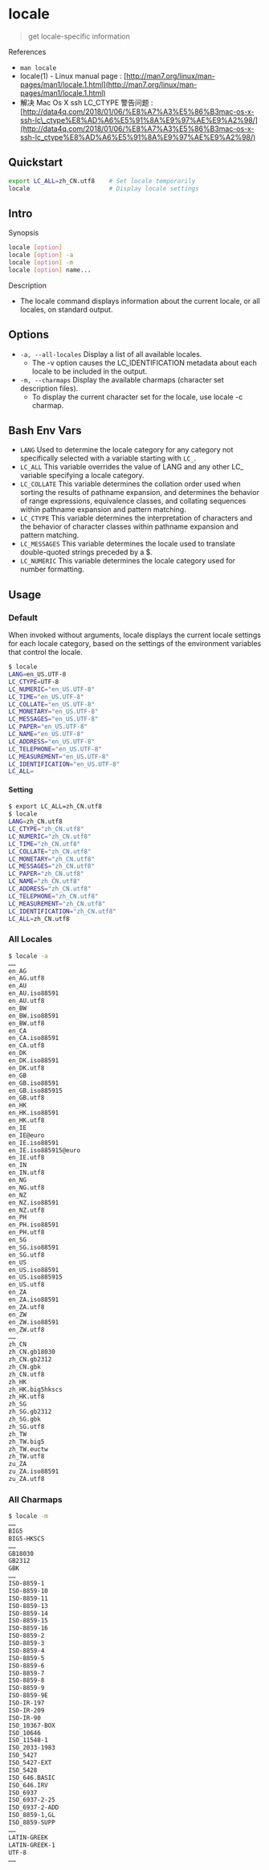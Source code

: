 # locale

> get locale-specific information

References

* `man locale`
* locale\(1\) - Linux manual page : [http://man7.org/linux/man-pages/man1/locale.1.html](http://man7.org/linux/man-pages/man1/locale.1.html)
* 解决 Mac Os X ssh LC\_CTYPE 警告问题 : [http://data4q.com/2018/01/06/%E8%A7%A3%E5%86%B3mac-os-x-ssh-lc\_ctype%E8%AD%A6%E5%91%8A%E9%97%AE%E9%A2%98/](http://data4q.com/2018/01/06/%E8%A7%A3%E5%86%B3mac-os-x-ssh-lc_ctype%E8%AD%A6%E5%91%8A%E9%97%AE%E9%A2%98/)

## Quickstart

```bash
export LC_ALL=zh_CN.utf8    # Set locale temporarily
locale                      # Display locale settings
```

## Intro

Synopsis

```bash
locale [option]
locale [option] -a
locale [option] -m
locale [option] name...
```

Description

* The locale command displays information about the current locale, or all locales, on standard output.

## Options

* `-a, --all-locales` Display a list of all available locales.
  * The -v option causes the LC\_IDENTIFICATION metadata about each locale to be included in the output.
* `-m, --charmaps` Display the available charmaps \(character set description files\).
  * To display the current character set for the locale, use locale -c charmap.

## Bash Env Vars

* `LANG` Used to determine the locale category for any category not specifically selected with a variable starting with `LC_`.
* `LC_ALL` This variable overrides the value of LANG and any other LC\_ variable specifying a locale category.
* `LC_COLLATE` This  variable  determines the collation order used when sorting the results of pathname expansion, and determines the behavior of range expressions, equivalence classes, and collating sequences within pathname expansion and pattern matching.
* `LC_CTYPE` This variable determines the interpretation of characters and the behavior of character classes within pathname expansion and pattern matching.
* `LC_MESSAGES` This variable determines the locale used to translate double-quoted strings preceded by a $.
* `LC_NUMERIC` This variable determines the locale category used for number formatting.

## Usage

### Default

When invoked without arguments, locale displays the current locale settings for each locale category, based on the settings of the environment variables that control the locale.

```bash
$ locale
LANG=en_US.UTF-8
LC_CTYPE=UTF-8
LC_NUMERIC="en_US.UTF-8"
LC_TIME="en_US.UTF-8"
LC_COLLATE="en_US.UTF-8"
LC_MONETARY="en_US.UTF-8"
LC_MESSAGES="en_US.UTF-8"
LC_PAPER="en_US.UTF-8"
LC_NAME="en_US.UTF-8"
LC_ADDRESS="en_US.UTF-8"
LC_TELEPHONE="en_US.UTF-8"
LC_MEASUREMENT="en_US.UTF-8"
LC_IDENTIFICATION="en_US.UTF-8"
LC_ALL=
```

#### Setting

```bash
$ export LC_ALL=zh_CN.utf8
$ locale
LANG=zh_CN.utf8
LC_CTYPE="zh_CN.utf8"
LC_NUMERIC="zh_CN.utf8"
LC_TIME="zh_CN.utf8"
LC_COLLATE="zh_CN.utf8"
LC_MONETARY="zh_CN.utf8"
LC_MESSAGES="zh_CN.utf8"
LC_PAPER="zh_CN.utf8"
LC_NAME="zh_CN.utf8"
LC_ADDRESS="zh_CN.utf8"
LC_TELEPHONE="zh_CN.utf8"
LC_MEASUREMENT="zh_CN.utf8"
LC_IDENTIFICATION="zh_CN.utf8"
LC_ALL=zh_CN.utf8
```

### All Locales

```bash
$ locale -a
……
en_AG
en_AG.utf8
en_AU
en_AU.iso88591
en_AU.utf8
en_BW
en_BW.iso88591
en_BW.utf8
en_CA
en_CA.iso88591
en_CA.utf8
en_DK
en_DK.iso88591
en_DK.utf8
en_GB
en_GB.iso88591
en_GB.iso885915
en_GB.utf8
en_HK
en_HK.iso88591
en_HK.utf8
en_IE
en_IE@euro
en_IE.iso88591
en_IE.iso885915@euro
en_IE.utf8
en_IN
en_IN.utf8
en_NG
en_NG.utf8
en_NZ
en_NZ.iso88591
en_NZ.utf8
en_PH
en_PH.iso88591
en_PH.utf8
en_SG
en_SG.iso88591
en_SG.utf8
en_US
en_US.iso88591
en_US.iso885915
en_US.utf8
en_ZA
en_ZA.iso88591
en_ZA.utf8
en_ZW
en_ZW.iso88591
en_ZW.utf8
……
zh_CN
zh_CN.gb18030
zh_CN.gb2312
zh_CN.gbk
zh_CN.utf8
zh_HK
zh_HK.big5hkscs
zh_HK.utf8
zh_SG
zh_SG.gb2312
zh_SG.gbk
zh_SG.utf8
zh_TW
zh_TW.big5
zh_TW.euctw
zh_TW.utf8
zu_ZA
zu_ZA.iso88591
zu_ZA.utf8
```

### All Charmaps

```bash
$ locale -m
……
BIG5
BIG5-HKSCS
……
GB18030
GB2312
GBK
……
ISO-8859-1
ISO-8859-10
ISO-8859-11
ISO-8859-13
ISO-8859-14
ISO-8859-15
ISO-8859-16
ISO-8859-2
ISO-8859-3
ISO-8859-4
ISO-8859-5
ISO-8859-6
ISO-8859-7
ISO-8859-8
ISO-8859-9
ISO-8859-9E
ISO-IR-197
ISO-IR-209
ISO-IR-90
ISO_10367-BOX
ISO_10646
ISO_11548-1
ISO_2033-1983
ISO_5427
ISO_5427-EXT
ISO_5428
ISO_646.BASIC
ISO_646.IRV
ISO_6937
ISO_6937-2-25
ISO_6937-2-ADD
ISO_8859-1,GL
ISO_8859-SUPP
……
LATIN-GREEK
LATIN-GREEK-1
UTF-8
……
```

